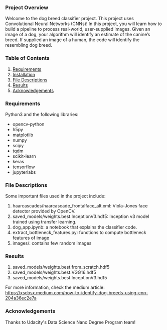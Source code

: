 
### Project Overview
Welcome to the dog breed classifier project. This project uses Convolutional Neural Networks (CNNs)! In this project, you will learn how to build a pipeline to process real-world, user-supplied images. Given an image of a dog, your algorithm will identify an estimate of the canine’s breed. If supplied an image of a human, the code will identify the resembling dog breed.

### Table of Contents

1. [Requirements](#requirements)
2. [Installation](#installation)
3. [File Descriptions](#files)
4. [Results](#results)
5. [Acknowledgements](#ack)

### Requirements <a name="requirements"></a>
Python3 and the following libraries: 
* opencv-python
* h5py
* matplotlib
* numpy
* scipy
* tqdm
* scikit-learn
* keras
* tensorflow
* jupyterlabs


### File Descriptions <a name="files"></a>

Some important files used in the project include:
1. haarcascades/haarcascade_frontalface_alt.xml: Viola-Jones face detector provided by OpenCV.
2. saved_models/weights.best.InceptionV3.hdf5: Inception v3 model trained using transfer learning.
3. dog_app.ipynb: a notebook that explains the classifier code.
4. extract_bottleneck_features.py: functions to compute bottleneck features of image
5. images/: contains few random images

### Results <a name="results"></a>

1. saved_models/weights.best.from_scratch.hdf5
2. saved_models/weights.best.VGG16.hdf5
3. saved_models/weights.best.InceptionV3.hdf5

For more information, check the medium article: https://xscbsx.medium.com/how-to-identify-dog-breeds-using-cnn-204a36ec2e7a

### Acknowledgements <a name="ack"></a>
Thanks to Udacity's Data Science Nano Degree Program team!
